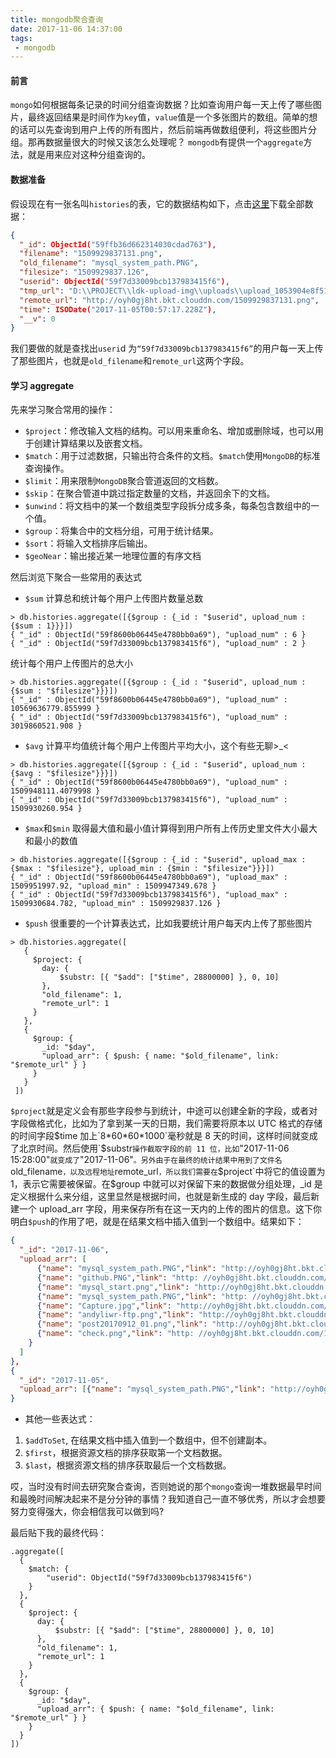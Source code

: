 ```yaml
---
title: mongodb聚合查询
date: 2017-11-06 14:37:00
tags:
 - mongodb
---
```


#### 前言

`mongo`如何根据每条记录的时间分组查询数据？比如查询用户每一天上传了哪些图片，最终返回结果是时间作为`key`值，`value`值是一个多张图片的数组。简单的想的话可以先查询到用户上传的所有图片，然后前端再做数组便利，将这些图片分组。那再数据量很大的时候又该怎么处理呢？
`mongodb`有提供一个`aggregate`方法，就是用来应对这种分组查询的。

#### 数据准备

假设现在有一张名叫`histories`的表，它的数据结构如下，点击[这里](http://ouizhbgin.bkt.clouddn.com/blog/2017/11/06/mongo_history_data.json)下载全部数据：

```json
{
  "_id": ObjectId("59ffb36d662314030cdad763"),
  "filename": "1509929837131.png",
  "old_filename": "mysql_system_path.PNG",
  "filesize": "1509929837.126",
  "userid": ObjectId("59f7d33009bcb137983415f6"),
  "tmp_url": "D:\\PROJECT\\ldk-upload-img\\uploads\\upload_1053904e8f5135f8641505a9f5c5ef72.PNG",
  "remote_url": "http://oyh0gj8ht.bkt.clouddn.com/1509929837131.png",
  "time": ISODate("2017-11-05T00:57:17.228Z"),
  "__v": 0
}
```

我们要做的就是查找出`useri`d 为`“59f7d33009bcb137983415f6”`的用户每一天上传了那些图片，也就是`old_filename`和`remote_url`这两个字段。

#### 学习 aggregate

先来学习聚合常用的操作：

* `$project`：修改输入文档的结构。可以用来重命名、增加或删除域，也可以用于创建计算结果以及嵌套文档。
* `$match`：用于过滤数据，只输出符合条件的文档。`$match`使用`MongoDB`的标准查询操作。
* `$limit`：用来限制`MongoDB`聚合管道返回的文档数。
* `$skip`：在聚合管道中跳过指定数量的文档，并返回余下的文档。
* `$unwind`：将文档中的某一个数组类型字段拆分成多条，每条包含数组中的一个值。
* `$group`：将集合中的文档分组，可用于统计结果。
* `$sort`：将输入文档排序后输出。
* `$geoNear`：输出接近某一地理位置的有序文档

然后浏览下聚合一些常用的表达式

* `$sum` 计算总和统计每个用户上传图片数量总数

```mongo
> db.histories.aggregate([{$group : {_id : "$userid", upload_num : {$sum : 1}}}])
{ "_id" : ObjectId("59f8600b06445e4780bb0a69"), "upload_num" : 6 }
{ "_id" : ObjectId("59f7d33009bcb137983415f6"), "upload_num" : 2 }
```

统计每个用户上传图片的总大小

```mongo
> db.histories.aggregate([{$group : {_id : "$userid", upload_num : {$sum : "$filesize"}}}])
{ "_id" : ObjectId("59f8600b06445e4780bb0a69"), "upload_num" : 10569636779.855999 }
{ "_id" : ObjectId("59f7d33009bcb137983415f6"), "upload_num" : 3019860521.908 }
```

* `$avg` 计算平均值统计每个用户上传图片平均大小，这个有些无聊>\_<

```mongo
> db.histories.aggregate([{$group : {_id : "$userid", upload_num : {$avg : "$filesize"}}}])
{ "_id" : ObjectId("59f8600b06445e4780bb0a69"), "upload_num" : 1509948111.4079998 }
{ "_id" : ObjectId("59f7d33009bcb137983415f6"), "upload_num" : 1509930260.954 }
```

* `$max`和`$min` 取得最大值和最小值计算得到用户所有上传历史里文件大小最大和最小的数值

```mongo
> db.histories.aggregate([{$group : {_id : "$userid", upload_max : {$max : "$filesize"}, upload_min : {$min : "$filesize"}}}])
{ "_id" : ObjectId("59f8600b06445e4780bb0a69"), "upload_max" : 1509951997.92, "upload_min" : 1509947349.678 }
{ "_id" : ObjectId("59f7d33009bcb137983415f6"), "upload_max" : 1509930684.782, "upload_min" : 1509929837.126 }
```

* `$push` 很重要的一个计算表达式，比如我要统计用户每天内上传了那些图片

```mongo
> db.histories.aggregate([
   {
     $project: {
       day: {
           $substr: [{ "$add": ["$time", 28800000] }, 0, 10]
       },
       "old_filename": 1,
       "remote_url": 1
     }
   },
   {
     $group: {
       _id: "$day",
       "upload_arr": { $push: { name: "$old_filename", link: "$remote_url" } }
     }
   }
 ])
```

`$project`就是定义会有那些字段参与到统计，中途可以创建全新的字段，或者对字段做格式化，比如为了拿到某一天的日期，我们需要将原本以 UTC 格式的存储的时间字段$time 加上`8*60*60*1000`毫秒就是 8 天的时间，这样时间就变成了北京时间。然后使用`$substr`操作截取字段的前 11 位，比如`"2017-11-06 15:28:00"`就变成了`"2017-11-06"`。另外由于在最终的统计结果中用到了文件名`old_filename`，以及远程地址`remote_url`，所以我们需要在`$project`中将它的值设置为 1，表示它需要被保留。在$group 中就可以对保留下来的数据做分组处理，\_id 是定义根据什么来分组，这里显然是根据时间，也就是新生成的 day 字段，最后新建一个 upload_arr 字段，用来保存所有在这一天内的上传的图片的信息。这下你明白`$push`的作用了吧，就是在结果文档中插入值到一个数组中。结果如下：

```json
{
  "_id": "2017-11-06",
  "upload_arr": [
      {"name": "mysql_system_path.PNG","link": "http://oyh0gj8ht.bkt.clouddn.com/1509930684790.png"},
      {"name": "github.PNG","link": "http: //oyh0gj8ht.bkt.clouddn.com/1509947349681.png"},
      {"name": "mysql_start.png","link": "http://oyh0gj8ht.bkt.clouddn.com/1509947447592.png"},
      {"name": "mysql_system_path.PNG","link": "http: //oyh0gj8ht.bkt.clouddn.com/1509947455689.png"},
      {"name": "Capture.jpg","link": "http://oyh0gj8ht.bkt.clouddn.com/1509947466105.jpg"},
      {"name": "andyliwr-ftp.png","link": "http://oyh0gj8ht.bkt.clouddn.com/1509947471882.png"},
      {"name": "post20170912_01.png","link": "http://oyh0gj8ht.bkt.clouddn.com/1509947591007.png"},
      {"name": "check.png","link": "http: //oyh0gj8ht.bkt.clouddn.com/1509951997921.png"
    }
  ]
},
{
  "_id": "2017-11-05",
  "upload_arr": [{"name": "mysql_system_path.PNG","link": "http://oyh0gj8ht.bkt.clouddn.com/1509929837131.png"}]
}
```

* 其他一些表达式：

1.  `$addToSet`, 在结果文档中插入值到一个数组中，但不创建副本。
2.  `$first`，根据资源文档的排序获取第一个文档数据。
3.  `$last`，根据资源文档的排序获取最后一个文档数据。

哎，当时没有时间去研究聚合查询，否则她说的那个`mongo`查询一堆数据最早时间和最晚时间解决起来不是分分钟的事情？我知道自己一直不够优秀，所以才会想要努力变得强大，你会相信我可以做到吗?

最后贴下我的最终代码：

```mongo
.aggregate([
  {
    $match: {
        "userid": ObjectId("59f7d33009bcb137983415f6")
    }
  },
  {
    $project: {
      day: {
          $substr: [{ "$add": ["$time", 28800000] }, 0, 10]
      },
      "old_filename": 1,
      "remote_url": 1
    }
  },
  {
    $group: {
      _id: "$day",
      "upload_arr": { $push: { name: "$old_filename", link: "$remote_url" } }
    }
  }
])
```

